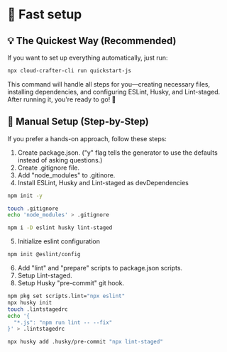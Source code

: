 # 🚀 Fast setup

## 💡 The Quickest Way (Recommended)

If you want to set up everything automatically, just run:

```Bash
npx cloud-crafter-cli run quickstart-js
```

This command will handle all steps for you—creating necessary files, installing dependencies, and configuring ESLint, Husky, and Lint-staged.
After running it, you're ready to go! 🎉

## 🔧 Manual Setup (Step-by-Step)

If you prefer a hands-on approach, follow these steps:

1. Create package.json. ("y" flag tells the generator to use the defaults instead of asking questions.)
2. Create .gitignore file.
3. Add "node_modules" to .gitinore.
4. Install ESLint, Husky and Lint-staged as devDependencies

```Bash
npm init -y

touch .gitignore
echo 'node_modules' > .gitignore

npm i -D eslint husky lint-staged
```

5. Initialize eslint configuration

```Bash
npm init @eslint/config
```

6. Add "lint" and "prepare" scripts to package.json scripts.
7. Setup Lint-staged.
8. Setup Husky "pre-commit" git hook.

```Bash
npm pkg set scripts.lint="npx eslint"
npx husky init
touch .lintstagedrc
echo '{
  "*.js": "npm run lint -- --fix"
}' > .lintstagedrc

npx husky add .husky/pre-commit "npx lint-staged"
```
